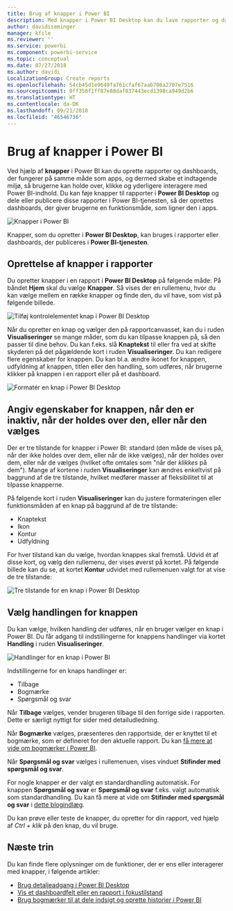 ```yaml
---
title: Brug af knapper i Power BI
description: Med knapper i Power BI Desktop kan du lave rapporter og dashboards, der fungerer som apps, og sørge for, at brugerne bliver mere involveret
author: davidiseminger
manager: kfile
ms.reviewer: ''
ms.service: powerbi
ms.component: powerbi-service
ms.topic: conceptual
ms.date: 07/27/2018
ms.author: davidi
LocalizationGroup: Create reports
ms.openlocfilehash: 54cb45d1e9649fa761cfaf67aab708a2707e7516
ms.sourcegitcommit: 0ff358f1ff87e88daf837443ecd1398ca949d2b6
ms.translationtype: HT
ms.contentlocale: da-DK
ms.lasthandoff: 09/21/2018
ms.locfileid: "46546736"
---
```

# <a name="using-buttons-in-power-bi"></a>Brug af knapper i Power BI
Ved hjælp af **knapper** i Power BI kan du oprette rapporter og dashboards, der fungerer på samme måde som apps, og dermed skabe et indtagende miljø, så brugerne kan holde over, klikke og yderligere interagere med Power BI-indhold. Du kan føje knapper til rapporter i **Power BI Desktop** og dele eller publicere disse rapporter i Power BI-tjenesten, så der oprettes dashboards, der giver brugerne en funktionsmåde, som ligner den i apps.

![Knapper i Power BI](media/desktop-buttons/desktop-buttons_01.png)

Knapper, som du opretter i **Power BI Desktop**, kan bruges i rapporter eller dashboards, der publiceres i **Power BI-tjenesten**.

## <a name="creating-buttons-in-reports"></a>Oprettelse af knapper i rapporter
Du opretter knapper i en rapport i **Power BI Desktop** på følgende måde: På båndet **Hjem** skal du vælge **Knapper**. Så vises der en rullemenu, hvor du kan vælge mellem en række knapper og finde den, du vil have, som vist på følgende billede. 

![Tilføj kontrolelementet knap i Power BI Desktop](media/desktop-buttons/desktop-buttons_02.png)

Når du opretter en knap og vælger den på rapportcanvasset, kan du i ruden **Visualiseringer** se mange måder, som du kan tilpasse knappen på, så den passer til dine behov. Du kan f.eks. slå **Knaptekst** til eller fra ved at skifte skyderen på det pågældende kort i ruden **Visualiseringer**. Du kan redigere flere egenskaber for knappen. Du kan bl.a. ændre ikonet for knappen, udfyldning af knappen, titlen eller den handling, som udføres, når brugerne klikker på knappen i en rapport eller på et dashboard.

![Formatér en knap i Power BI Desktop](media/desktop-buttons/desktop-buttons_03.png)

## <a name="set-button-properties-when-idle-hovered-over-or-selected"></a>Angiv egenskaber for knappen, når den er inaktiv, når der holdes over den, eller når den vælges

Der er tre tilstande for knapper i Power BI: standard (den måde de vises på, når der ikke holdes over dem, eller når de ikke vælges), når der holdes over dem, eller når de vælges (hvilket ofte omtales som "når der *klikkes* på dem"). Mange af kortene i ruden **Visualiseringer** kan ændres enkeltvist på baggrund af de tre tilstande, hvilket medfører masser af fleksibilitet til at tilpasse knapperne.

På følgende kort i ruden **Visualiseringer** kan du justere formateringen eller funktionsmåden af en knap på baggrund af de tre tilstande:

* Knaptekst
* Ikon
* Kontur
* Udfyldning

For hver tilstand kan du vælge, hvordan knappes skal fremstå. Udvid ét af disse kort, og vælg den rullemenu, der vises øverst på kortet. På følgende billede kan du se, at kortet **Kontur** udvidet med rullemenuen valgt for at vise de tre tilstande:

![Tre tilstande for en knap i Power BI Desktop](media/desktop-buttons/desktop-buttons_04.png)


## <a name="select-the-action-for-a-button"></a>Vælg handlingen for knappen

Du kan vælge, hvilken handling der udføres, når en bruger vælger en knap i Power BI. Du får adgang til indstillingerne for knappens handlinger via kortet **Handling** i ruden **Visualiseringer**.

![Handlinger for en knap i Power BI](media/desktop-buttons/desktop-buttons_05.png)

Indstillingerne for en knaps handlinger er:

* Tilbage
* Bogmærke
* Spørgsmål og svar

Når **Tilbage** vælges, vender brugeren tilbage til den forrige side i rapporten. Dette er særligt nyttigt for sider med detailudledning.

Når **Bogmærke** vælges, præsenteres den rapportside, der er knyttet til et bogmærke, som er defineret for den aktuelle rapport. Du kan [få mere at vide om bogmærker i Power BI](desktop-bookmarks.md). 

Når **Spørgsmål og svar** vælges i rullemenuen, vises vinduet **Stifinder med spørgsmål og svar**. 

For nogle knapper er der valgt en standardhandling automatisk. For knappen **Spørgsmål og svar** er **Spørgsmål og svar** f.eks. valgt automatisk som standardhandling. Du kan få mere at vide om **Stifinder med spørgsmål og svar** i [dette blogindlæg](https://powerbi.microsoft.com/blog/power-bi-desktop-april-2018-feature-summary/#Q&AExplorer).

Du kan prøve eller teste de knapper, du opretter for din rapport, ved hjælp af *Ctrl + klik* på den knap, du vil bruge. 

## <a name="next-steps"></a>Næste trin
Du kan finde flere oplysninger om de funktioner, der er ens eller interagerer med knapper, i følgende artikler:

* [Brug detaljeadgang i Power BI Desktop](desktop-drillthrough.md)
* [Vis et dashboardfelt eller en rapport i fokustilstand](consumer/end-user-focus.md)
* [Brug bogmærker til at dele indsigt og oprette historier i Power BI](desktop-bookmarks.md)

